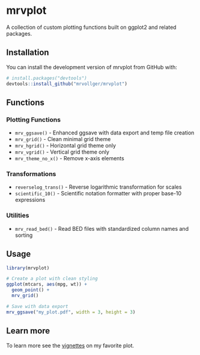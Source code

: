# mrvplot

A collection of custom plotting functions built on ggplot2 and related packages.

## Installation

You can install the development version of mrvplot from GitHub with:

```r
# install.packages("devtools")
devtools::install_github("mrvollger/mrvplot")
```

## Functions

### Plotting Functions

- `mrv_ggsave()` - Enhanced ggsave with data export and temp file creation
- `mrv_grid()` - Clean minimal grid theme
- `mrv_hgrid()` - Horizontal grid theme only
- `mrv_vgrid()` - Vertical grid theme only
- `mrv_theme_no_x()` - Remove x-axis elements

### Transformations

- `reverselog_trans()` - Reverse logarithmic transformation for scales
- `scientific_10()` - Scientific notation formatter with proper base-10 expressions

### Utilities

- `mrv_read_bed()` - Read BED files with standardized column names and sorting

## Usage

```r
library(mrvplot)

# Create a plot with clean styling
ggplot(mtcars, aes(mpg, wt)) +
  geom_point() +
  mrv_grid()

# Save with data export
mrv_ggsave("my_plot.pdf", width = 3, height = 3)
```

## Learn more

To learn more see the [vignettes](https://mrvollger.github.io/mrvplot/articles/my-favorite-plot.html) on my favorite plot.
